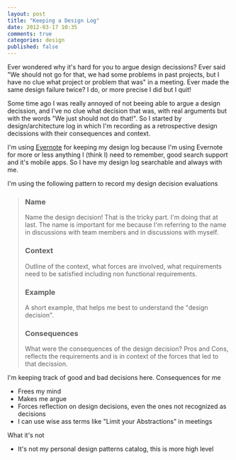 ```yaml
---
layout: post
title: "Keeping a Design Log"
date: 2012-03-17 10:35
comments: true
categories: design
published: false
---
```


Ever wondered why it's hard for you to argue design decissions? Ever said "We should not go for that, we had some problems in past projects, but I have no clue what project or problem that was" in a meeting. Ever made the same design failure twice? I do, or more precise I did but I quit!

Some time ago I was really annoyed of not beeing able to argue a design decission, and I've no clue what decision that was, with real arguments but with the words "We just should not do that!". So I started by design/architecture log in which I'm recording as a retrospective design decissions with their consequences and context.

I'm using [Evernote](http://evernote.com) for keeping my design log because I'm using Evernote for more or less anything I (think I) need to remember, good search support and it's mobile apps. So I have my design log searchable and always with me.

I'm using the following pattern to record my design decision evaluations

> ### Name
> Name the design decision! That is the tricky part. I'm doing that at last. The name is important for me because I'm referring to the name in discussions with team members and in discussions with myself.
>
> ### Context
> Outline of the context, what forces are involved, what requirements need to be satisfied including non functional requirements.
>
> ### Example
> A short example, that helps me best to understand the "design decision".
>
> ### Consequences
> What were the consequences of the design decision? Pros and Cons, reflects the requirements and is in context of the forces that led to that decission.

I'm keeping track of good and bad decisions here. Consequences for me

* Frees my mind
* Makes me argue
* Forces reflection on design decisions, even the ones not recognized as decisions
* I can use wise ass terms like "Limit your Abstractions" in meetings

What it's not

* It's not my personal design patterns catalog, this is more high level

